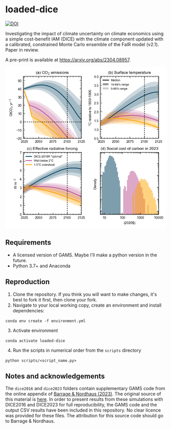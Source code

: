 # loaded-dice

[![DOI](https://zenodo.org/badge/DOI/10.5281/zenodo.7682442.svg)](https://doi.org/10.5281/zenodo.7682442)

Investigating the impact of climate uncertainty on climate economics using a simple cost-benefit IAM (DICE) with the climate component updated with a calibrated, constrained Monte Carlo ensemble of the FaIR model (v2.1). Paper in review.

A pre-print is available at https://arxiv.org/abs/2304.08957.

![Effect of varying climate uncertainty on projections](figures/projections_scc_ecs.png?raw=true)

## Requirements
- A licensed version of GAMS. Maybe I'll make a python version in the future.
- Python 3.7+ and Anaconda

## Reproduction
1. Clone the repository. If you think you will want to make changes, it's best to fork it first, then clone your fork.
2. Navigate to your local working copy, create an environment and install dependencies:

`conda env create -f environment.yml`

3. Activate environment

`conda activate loaded-dice`

4. Run the scripts in numerical order from the `scripts` directory

`python scripts/<script_name.py>`

## Notes and acknowledgements
The `dice2016` and `dice2023` folders contain supplementary GAMS code from the online appendix of [Barrage & Nordhaus (2023)](https://www.nber.org/papers/w31112). The original source of this material is [here](https://bit.ly/3TwJ5nO). In order to present results from these simulations with DICE2016 and DICE2023 for full reproducibility, the GAMS code and the output CSV results have been included in this repository. No clear licence was provided for these files. The attribution for this source code should go to Barrage & Nordhaus.
